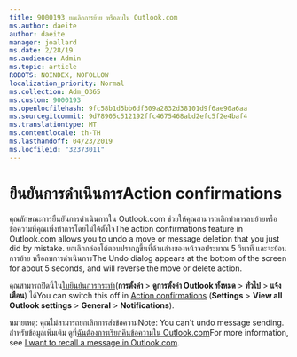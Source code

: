 ```yaml
---
title: 9000193 ยกเลิกการย้าย หรือลบใน Outlook.com
ms.author: daeite
author: daeite
manager: joallard
ms.date: 2/28/19
ms.audience: Admin
ms.topic: article
ROBOTS: NOINDEX, NOFOLLOW
localization_priority: Normal
ms.collection: Adm_O365
ms.custom: 9000193
ms.openlocfilehash: 9fc58b1d5bb6df309a2832d38101d9f6ae90a6aa
ms.sourcegitcommit: 9d78905c512192ffc4675468abd2efc5f2e4baf4
ms.translationtype: MT
ms.contentlocale: th-TH
ms.lasthandoff: 04/23/2019
ms.locfileid: "32373011"
---
```

# <a name="action-confirmations"></a><span data-ttu-id="89ef1-102">ยืนยันการดำเนินการ</span><span class="sxs-lookup"><span data-stu-id="89ef1-102">Action confirmations</span></span>

<span data-ttu-id="89ef1-103">คุณลักษณะการยืนยันการดำเนินการใน Outlook.com ช่วยให้คุณสามารถเลิกทำการลบย้ายหรือข้อความที่คุณเพิ่งทำการโดยไม่ได้ตั้งใจ</span><span class="sxs-lookup"><span data-stu-id="89ef1-103">The action confirmations feature in Outlook.com allows you to undo a move or message deletion that you just did by mistake.</span></span> <span data-ttu-id="89ef1-104">ยกเลิกกล่องโต้ตอบปรากฏขึ้นที่ด้านล่างของหน้าจอประมาณ 5 วินาที และจะย้อนการย้าย หรือลบการดำเนินการ</span><span class="sxs-lookup"><span data-stu-id="89ef1-104">The Undo dialog appears at the bottom of the screen for about 5 seconds, and will reverse the move or delete action.</span></span>

<span data-ttu-id="89ef1-105">คุณสามารถปิดนี้ใน[ใบยืนยันการกระทำ](https://outlook.live.com/mail/options/general/notifications)(**การตั้งค่า** > **ดูการตั้งค่า Outlook ทั้งหมด** > **ทั่วไป** > **แจ้งเตือน**) ได้</span><span class="sxs-lookup"><span data-stu-id="89ef1-105">You can switch this off in [Action confirmations](https://outlook.live.com/mail/options/general/notifications) (**Settings** > **View all Outlook settings** > **General** > **Notifications**).</span></span>

<span data-ttu-id="89ef1-106">หมายเหตุ: คุณไม่สามารถยกเลิกการส่งข้อความ</span><span class="sxs-lookup"><span data-stu-id="89ef1-106">Note: You can't undo message sending.</span></span> <span data-ttu-id="89ef1-107">สำหรับข้อมูลเพิ่มเติม ดูที่[ฉันต้องการเรียกคืนข้อความใน Outlook.com](https://support.office.com/article/c069ddde-5282-4085-8f4c-d7b133324f8a)</span><span class="sxs-lookup"><span data-stu-id="89ef1-107">For more information, see [I want to recall a message in Outlook.com](https://support.office.com/article/c069ddde-5282-4085-8f4c-d7b133324f8a).</span></span>